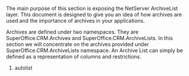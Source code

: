 <properties date="2016-05-10"
SortOrder="89"
/>

The main purpose of this section is exposing the NetServer ArchiveList layer. This document is designed to give you an idea of how archives are used and the importance of archives in your applications.

Archives are defined under two namespaces. They are SuperOffice.CRM.Archives and SuperOffice.CRM.ArchiveLists. In this section we will concentrate on the archives provided under SuperOffice.CRM.ArchiveLists namespace. An Archive List can simply be defined as a representation of columns and restrictions.

1. autolist
